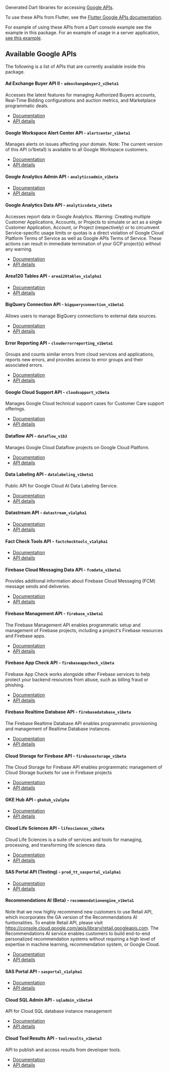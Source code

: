 Generated Dart libraries for accessing
[Google APIs](https://developers.google.com/api-client-library).

To use these APIs from Flutter, see the
[Flutter Google APIs documentation](https://flutter.dev/docs/development/data-and-backend/google-apis).

For example of using these APIs from a Dart console example see the example in
this package. For an example of usage in a server application,
[see this example](https://github.com/dart-lang/samples/tree/master/server/google_apis).

## Available Google APIs

The following is a list of APIs that are currently available inside this
package.

#### Ad Exchange Buyer API II - `adexchangebuyer2_v2beta1`

Accesses the latest features for managing Authorized Buyers accounts, Real-Time Bidding configurations and auction metrics, and Marketplace programmatic deals.

- [Documentation](https://developers.google.com/authorized-buyers/apis/reference/rest/)
- [API details](https://pub.dev/documentation/googleapis_beta/8.1.0-dev/adexchangebuyer2_v2beta1/adexchangebuyer2_v2beta1-library.html)

#### Google Workspace Alert Center API - `alertcenter_v1beta1`

Manages alerts on issues affecting your domain. Note: The current version of this API (v1beta1) is available to all Google Workspace customers. 

- [Documentation](https://developers.google.com/admin-sdk/alertcenter/)
- [API details](https://pub.dev/documentation/googleapis_beta/8.1.0-dev/alertcenter_v1beta1/alertcenter_v1beta1-library.html)

#### Google Analytics Admin API - `analyticsadmin_v1beta`

- [Documentation](http://code.google.com/apis/analytics/docs/mgmt/home.html)
- [API details](https://pub.dev/documentation/googleapis_beta/8.1.0-dev/analyticsadmin_v1beta/analyticsadmin_v1beta-library.html)

#### Google Analytics Data API - `analyticsdata_v1beta`

Accesses report data in Google Analytics. Warning: Creating multiple Customer Applications, Accounts, or Projects to simulate or act as a single Customer Application, Account, or Project (respectively) or to circumvent Service-specific usage limits or quotas is a direct violation of Google Cloud Platform Terms of Service as well as Google APIs Terms of Service. These actions can result in immediate termination of your GCP project(s) without any warning. 

- [Documentation](https://developers.google.com/analytics/devguides/reporting/data/v1/)
- [API details](https://pub.dev/documentation/googleapis_beta/8.1.0-dev/analyticsdata_v1beta/analyticsdata_v1beta-library.html)

#### Area120 Tables API - `area120tables_v1alpha1`

- [Documentation](https://support.google.com/area120-tables/answer/10011390)
- [API details](https://pub.dev/documentation/googleapis_beta/8.1.0-dev/area120tables_v1alpha1/area120tables_v1alpha1-library.html)

#### BigQuery Connection API - `bigqueryconnection_v1beta1`

Allows users to manage BigQuery connections to external data sources.

- [Documentation](https://cloud.google.com/bigquery/)
- [API details](https://pub.dev/documentation/googleapis_beta/8.1.0-dev/bigqueryconnection_v1beta1/bigqueryconnection_v1beta1-library.html)

#### Error Reporting API - `clouderrorreporting_v1beta1`

Groups and counts similar errors from cloud services and applications, reports new errors, and provides access to error groups and their associated errors. 

- [Documentation](https://cloud.google.com/error-reporting/)
- [API details](https://pub.dev/documentation/googleapis_beta/8.1.0-dev/clouderrorreporting_v1beta1/clouderrorreporting_v1beta1-library.html)

#### Google Cloud Support API - `cloudsupport_v2beta`

Manages Google Cloud technical support cases for Customer Care support offerings. 

- [Documentation](https://cloud.google.com/support/docs/apis)
- [API details](https://pub.dev/documentation/googleapis_beta/8.1.0-dev/cloudsupport_v2beta/cloudsupport_v2beta-library.html)

#### Dataflow API - `dataflow_v1b3`

Manages Google Cloud Dataflow projects on Google Cloud Platform.

- [Documentation](https://cloud.google.com/dataflow)
- [API details](https://pub.dev/documentation/googleapis_beta/8.1.0-dev/dataflow_v1b3/dataflow_v1b3-library.html)

#### Data Labeling API - `datalabeling_v1beta1`

Public API for Google Cloud AI Data Labeling Service.

- [Documentation](https://cloud.google.com/data-labeling/docs/)
- [API details](https://pub.dev/documentation/googleapis_beta/8.1.0-dev/datalabeling_v1beta1/datalabeling_v1beta1-library.html)

#### Datastream API - `datastream_v1alpha1`

- [Documentation](https://cloud.google.com/datastream/)
- [API details](https://pub.dev/documentation/googleapis_beta/8.1.0-dev/datastream_v1alpha1/datastream_v1alpha1-library.html)

#### Fact Check Tools API - `factchecktools_v1alpha1`

- [Documentation](https://developers.google.com/fact-check/tools/api/)
- [API details](https://pub.dev/documentation/googleapis_beta/8.1.0-dev/factchecktools_v1alpha1/factchecktools_v1alpha1-library.html)

#### Firebase Cloud Messaging Data API - `fcmdata_v1beta1`

Provides additional information about Firebase Cloud Messaging (FCM) message sends and deliveries.

- [Documentation](https://firebase.google.com/docs/cloud-messaging)
- [API details](https://pub.dev/documentation/googleapis_beta/8.1.0-dev/fcmdata_v1beta1/fcmdata_v1beta1-library.html)

#### Firebase Management API - `firebase_v1beta1`

The Firebase Management API enables programmatic setup and management of Firebase projects, including a project's Firebase resources and Firebase apps.

- [Documentation](https://firebase.google.com)
- [API details](https://pub.dev/documentation/googleapis_beta/8.1.0-dev/firebase_v1beta1/firebase_v1beta1-library.html)

#### Firebase App Check API - `firebaseappcheck_v1beta`

Firebase App Check works alongside other Firebase services to help protect your backend resources from abuse, such as billing fraud or phishing.

- [Documentation](https://firebase.google.com/docs/app-check)
- [API details](https://pub.dev/documentation/googleapis_beta/8.1.0-dev/firebaseappcheck_v1beta/firebaseappcheck_v1beta-library.html)

#### Firebase Realtime Database API - `firebasedatabase_v1beta`

The Firebase Realtime Database API enables programmatic provisioning and management of Realtime Database instances.

- [Documentation](https://firebase.google.com/docs/reference/rest/database/database-management/rest/)
- [API details](https://pub.dev/documentation/googleapis_beta/8.1.0-dev/firebasedatabase_v1beta/firebasedatabase_v1beta-library.html)

#### Cloud Storage for Firebase API - `firebasestorage_v1beta`

The Cloud Storage for Firebase API enables programmatic management of Cloud Storage buckets for use in Firebase projects

- [Documentation](https://firebase.google.com/docs/storage)
- [API details](https://pub.dev/documentation/googleapis_beta/8.1.0-dev/firebasestorage_v1beta/firebasestorage_v1beta-library.html)

#### GKE Hub API - `gkehub_v2alpha`

- [Documentation](https://cloud.google.com/anthos/multicluster-management/connect/registering-a-cluster)
- [API details](https://pub.dev/documentation/googleapis_beta/8.1.0-dev/gkehub_v2alpha/gkehub_v2alpha-library.html)

#### Cloud Life Sciences API - `lifesciences_v2beta`

Cloud Life Sciences is a suite of services and tools for managing, processing, and transforming life sciences data.

- [Documentation](https://cloud.google.com/life-sciences)
- [API details](https://pub.dev/documentation/googleapis_beta/8.1.0-dev/lifesciences_v2beta/lifesciences_v2beta-library.html)

#### SAS Portal API (Testing) - `prod_tt_sasportal_v1alpha1`

- [Documentation](https://developers.google.com/spectrum-access-system/)
- [API details](https://pub.dev/documentation/googleapis_beta/8.1.0-dev/prod_tt_sasportal_v1alpha1/prod_tt_sasportal_v1alpha1-library.html)

#### Recommendations AI (Beta) - `recommendationengine_v1beta1`

Note that we now highly recommend new customers to use Retail API, which incorporates the GA version of the Recommendations AI funtionalities. To enable Retail API, please visit https://console.cloud.google.com/apis/library/retail.googleapis.com. The Recommendations AI service enables customers to build end-to-end personalized recommendation systems without requiring a high level of expertise in machine learning, recommendation system, or Google Cloud.

- [Documentation](https://cloud.google.com/recommendations-ai/docs)
- [API details](https://pub.dev/documentation/googleapis_beta/8.1.0-dev/recommendationengine_v1beta1/recommendationengine_v1beta1-library.html)

#### SAS Portal API - `sasportal_v1alpha1`

- [Documentation](https://developers.google.com/spectrum-access-system/)
- [API details](https://pub.dev/documentation/googleapis_beta/8.1.0-dev/sasportal_v1alpha1/sasportal_v1alpha1-library.html)

#### Cloud SQL Admin API - `sqladmin_v1beta4`

API for Cloud SQL database instance management

- [Documentation](https://developers.google.com/cloud-sql/)
- [API details](https://pub.dev/documentation/googleapis_beta/8.1.0-dev/sqladmin_v1beta4/sqladmin_v1beta4-library.html)

#### Cloud Tool Results API - `toolresults_v1beta3`

API to publish and access results from developer tools.

- [Documentation](https://firebase.google.com/docs/test-lab/)
- [API details](https://pub.dev/documentation/googleapis_beta/8.1.0-dev/toolresults_v1beta3/toolresults_v1beta3-library.html)

